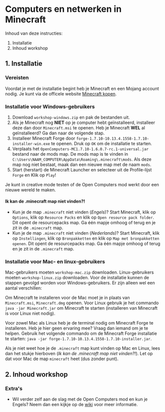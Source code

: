 # Computers en netwerken in Minecraft

Inhoud van deze instructies:

1. Installatie
2. Inhoud workshop

## 1. Installatie

### Vereisten

Voordat je met de installatie begint heb je Minecraft en een Mojang account nodig. Je kunt via de officele website [Minecraft kopen](https://minecraft.net/en/store/minecraft/).

### Installatie voor Windows-gebruikers

1. Download `workshop-windows.zip` en pak de bestanden uit.
2. Als je Minecraft nog __NIET__ op je computer hebt geïnstalleerd, installeer deze dan door `Minecraft.msi` te openen. Heb je Minecraft __WEL__ al geïnstalleerd? Ga dan naar de volgende stap.
3. Installeer Minecraft Forge door `forge-1.7.10-10.13.4.1558-1.7.10-installer-win.exe` te openen. Druk op `OK` om de installatie te starten.
4. Verplaats het `OpenComputers-MC1.7.10-1.6.0.7-rc.1-universal.jar` bestand naar de mods map. De mods map is te vinden in `C:\Users\NAAM_COMPUTER\AppData\Roaming\.minecraft\mods`. Als deze map nog niet bestaat, maak dan een nieuwe map met de naam `mods`. 
5. Start (herstart) de Minecraft Launcher en selecteer uit de Profile-lijst `Forge` en Klik op `Play`!

Je kunt in creative mode testen of de Open Computers mod werkt door een nieuwe wereld te maken.

#### Ik kan de .minecraft map niet vinden?!
- Kun je de map `.minecraft` niet vinden (_Engels_)? Start Minecraft, klik op `Options`, klik op `Resource Packs` en klik op `Open resource pack folder`. Dit opent de resourcepacks map. Ga één mapje omhoog of terug en je zit in de `.minecraft` map.
- Kun je de map `.minecraft` niet vinden (_Nederlands_)? Start Minecraft, klik op `Instellingen`, klik op `Bronpakketten` en klik op `Map met bronpakketten openen`. Dit opent de resourcepacks map. Ga één mapje omhoog of terug en je zit in de `.minecraft` map.

### Installatie voor Mac- en linux-gebruikers

Mac-gebruikers moeten `workshop-mac.zip` downloaden. Linux-gebruikers moeten `workshop-linux.zip` downloaden. Voor de installatie kunnen de stappen gevolgd worden voor Windows-gebruikers. Er zijn alleen wel een aantal verschillen:

Om Minecraft te installeren voor de Mac moet je in plaats van `Minecraft.msi`, `Minecraft.dmg` openen. Voor Linux gebruik je het commando `java -jar Minecraft.jar` om Minecraft te starten (installeren van Minecraft is voor Linux niet nodig).

Voor zowel Mac als Linux heb je de terminal nodig om Minecraft Forge te installeren. Heb je hier geen ervaring mee? Vraag dan iemand om je te helpen. Gebruik het volgende commando om de Minecraft Forge installatie te starten: `java -jar forge-1.7.10-10.13.4.1558-1.7.10-installer.jar`.

Als je niet weet hoe je de `.minecraft` map kunt vinden op Mac en Linux, lees dan het stukje hierboven (_Ik kan de .minecraft map niet vinden?!_). Let op dat voor Mac de map `minecraft` heet (dus zonder punt).

## 2. Inhoud workshop



### Extra's

- Wil verder zelf aan de slag met de Open Computers mod en kun je Engels? Neem dan een kijkje op de [wiki](http://ocdoc.cil.li/) voor meer informatie.



